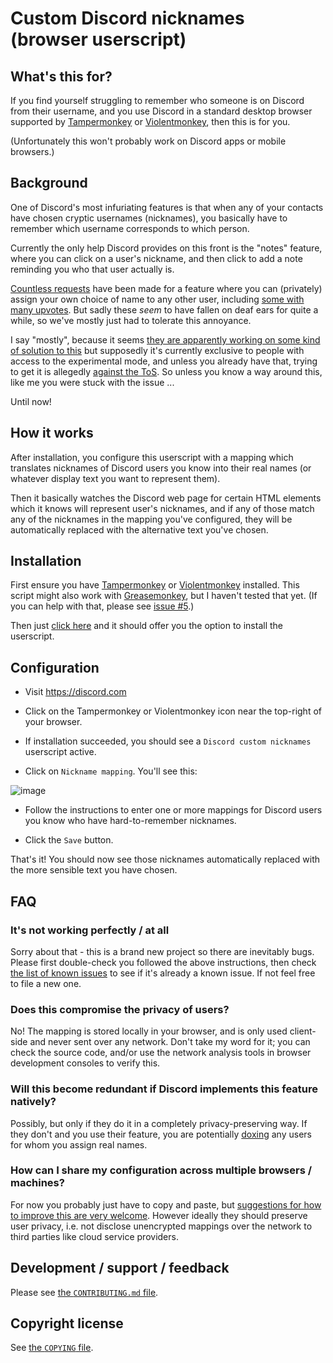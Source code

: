 Custom Discord nicknames (browser userscript)
=============================================

What's this for?
----------------

If you find yourself struggling to remember who someone is on Discord
from their username, and you use Discord in a standard desktop browser
supported by [Tampermonkey](https://www.tampermonkey.net/) or
[Violentmonkey](https://violentmonkey.github.io/), then this is for
you.

(Unfortunately this won't probably work on Discord apps or mobile
browsers.)

Background
----------

One of Discord's most infuriating features is that when any of your
contacts have chosen cryptic usernames (nicknames), you basically have
to remember which username corresponds to which person.

Currently the only help Discord provides on this front is the "notes"
feature, where you can click on a user's nickname, and then click to
add a note reminding you who that user actually is.

[Countless requests](https://support.discord.com/hc/en-us/search?filter_by=community&query=custom+nicknames&utf8=%E2%9C%93)
have been made for a feature where you can (privately) assign your own
choice of name to any other user, including [some with many
upvotes](https://support.discord.com/hc/en-us/community/posts/360058761331-Client-Side-Nicknames-Nicknames-for-your-friends-).
But sadly these *seem* to have fallen on deaf ears for quite a while,
so we've mostly just had to tolerate this annoyance.

I say "mostly", because it seems [they are apparently working on some
kind of solution to
this](https://support.discord.com/hc/en-us/community/posts/1500000932002/comments/1500000829422)
but supposedly it's currently exclusive to people with access to the
experimental mode, and unless you already have that, trying to get it
is allegedly [against the
ToS](https://www.reddit.com/r/discordapp/comments/jhor2x/how_does_one_get_experimental_features/).
So unless you know a way around this, like me you were stuck with the
issue ...

Until now!

How it works
------------

After installation, you configure this userscript with a mapping which
translates nicknames of Discord users you know into their real names
(or whatever display text you want to represent them).

Then it basically watches the Discord web page for certain HTML
elements which it knows will represent user's nicknames, and if any of
those match any of the nicknames in the mapping you've configured,
they will be automatically replaced with the alternative text you've
chosen.

Installation
------------

First ensure you have [Tampermonkey](https://www.tampermonkey.net/) or
[Violentmonkey](https://violentmonkey.github.io/) installed.  This
script might also work with
[Greasemonkey](https://www.greasespot.net/), but I haven't tested that
yet.  (If you can help with that, please see [issue
#5](https://github.com/aspiers/Discord-custom-nicks-userscript/issues/5).)

Then just [click
here](https://raw.githubusercontent.com/aspiers/Discord-custom-nicks-userscript/main/Discord-custom-nicks.user.js)
and it should offer you the option to install the userscript.

Configuration
-------------

- Visit https://discord.com

- Click on the Tampermonkey or Violentmonkey icon near the top-right of your browser.

- If installation succeeded, you should see a `Discord custom
  nicknames` userscript active.

- Click on `Nickname mapping`.  You'll see this:

![image](https://user-images.githubusercontent.com/100738/123567203-7f530180-d7b9-11eb-85a4-91ae227d68f9.png)

- Follow the instructions to enter one or more mappings for Discord
  users you know who have hard-to-remember nicknames.

- Click the `Save` button.

That's it!  You should now see those nicknames automatically replaced
with the more sensible text you have chosen.

FAQ
---

### It's not working perfectly / at all

Sorry about that - this is a brand new project so there are inevitably
bugs.  Please first double-check you followed the above instructions,
then check [the list of known
issues](https://github.com/aspiers/Discord-custom-nicks-userscript/issues/)
to see if it's already a known issue.  If not feel free to file a new
one.

### Does this compromise the privacy of users?

No!  The mapping is stored locally in your browser, and is only used
client-side and never sent over any network.  Don't take my word for
it; you can check the source code, and/or use the network analysis
tools in browser development consoles to verify this.

### Will this become redundant if Discord implements this feature natively?

Possibly, but only if they do it in a completely privacy-preserving
way.  If they don't and you use their feature, you are potentially
[doxing](https://en.wikipedia.org/wiki/Doxing) any users for whom
you assign real names.

### How can I share my configuration across multiple browsers / machines?

For now you probably just have to copy and paste, but [suggestions for
how to improve this are very welcome](https://github.com/aspiers/Discord-custom-nicks-userscript/issues/1).
However ideally they should preserve user privacy, i.e. not disclose
unencrypted mappings over the network to third parties like cloud
service providers.

Development / support / feedback
--------------------------------

Please see [the `CONTRIBUTING.md` file](CONTRIBUTING.md).

Copyright license
-----------------

See [the `COPYING` file](COPYING).
